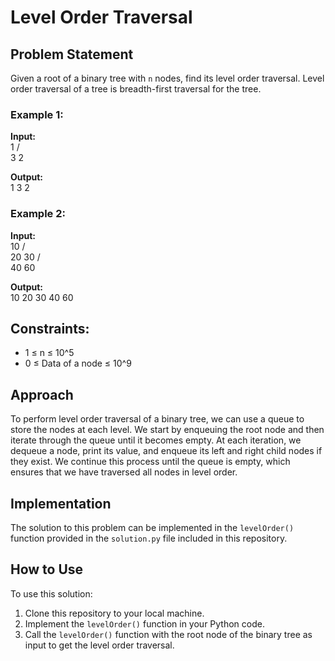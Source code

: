 # Level Order Traversal 

## Problem Statement

Given a root of a binary tree with `n` nodes, find its level order traversal.
Level order traversal of a tree is breadth-first traversal for the tree.

### Example 1:

**Input:**  
1
/ \
3 2


**Output:**  
1 3 2


### Example 2:

**Input:**  
       10
    /      \
   20       30
  /           \
40             60


**Output:**  
10 20 30 40 60


## Constraints:

- 1 ≤ n ≤ 10^5
- 0 ≤ Data of a node ≤ 10^9

## Approach

To perform level order traversal of a binary tree, we can use a queue to store the nodes at each level. We start by enqueuing the root node and then iterate through the queue until it becomes empty. At each iteration, we dequeue a node, print its value, and enqueue its left and right child nodes if they exist. We continue this process until the queue is empty, which ensures that we have traversed all nodes in level order.

## Implementation

The solution to this problem can be implemented in the `levelOrder()` function provided in the `solution.py` file included in this repository.

## How to Use

To use this solution:

1. Clone this repository to your local machine.
2. Implement the `levelOrder()` function in your Python code.
3. Call the `levelOrder()` function with the root node of the binary tree as input to get the level order traversal.



